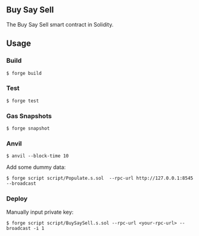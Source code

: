## Buy Say Sell

The Buy Say Sell smart contract in Solidity.

## Usage

### Build

```shell
$ forge build
```

### Test

```shell
$ forge test
```

### Gas Snapshots

```shell
$ forge snapshot
```

### Anvil

```shell
$ anvil --block-time 10
```

Add some dummy data:

```shell
$ forge script script/Populate.s.sol  --rpc-url http://127.0.0.1:8545 --broadcast
```

### Deploy

Manually input private key:

```shell
$ forge script script/BuySaySell.s.sol --rpc-url <your-rpc-url> --broadcast -i 1
```
